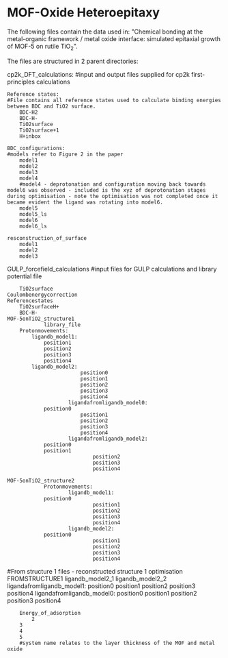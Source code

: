 # MOF-Oxide Heteroepitaxy 

The following files contain the data used in: "Chemical bonding at the metal-organic framework / metal oxide interface: simulated epitaxial growth of MOF-5 on rutile TiO<sub>2</sub>".

The files are structured in 2 parent directories:

cp2k_DFT_calculations:
#input and output files supplied for cp2k first-principles calculations

	Reference states:
	#File contains all reference states used to calculate binding energies between BDC and TiO2 surface.
		BDC-H2
		BDC-H-
		TiO2surface
		TiO2surface+1
		H+inbox 

	BDC_configurations:
	#models refer to Figure 2 in the paper 
		model1
		model2
		model3
		model4
		#model4 - deprotonation and configuration moving back towards model6 was observed - included is the xyz of deprotonation stages during optimisation - note the optimisation was not completed once it became evident the ligand was rotating into model6.
		model5
		model5_ls
		model6
		model6_ls

	resconstruction_of_surface
		model1
		model2
		model3




GULP_forcefield_calculations
#input files for GULP calculations and library potential file

        TiO2surface	
	Coulombenergycorrection
	Referencestates
		TiO2surfaceH+
		BDC-H-
	MOF-5onTiO2_structure1	
                library_file
		Protonmovements:
			ligandb_model1:
				position1
				position2
				position3
				position4
			ligandb_model2:
                        	position0
                        	position1
                       		position2
                        	position3
                        	position4
                        ligandafromligandb_model0:
 				position0
        	                position1
                	        position2
                        	position3
                        	position4
                        ligandafromligandb_model2:
				position0                                
				position1
                                position2
                                position3
                                position4

	MOF-5onTiO2_structure2	
                Protonmovements:
                        ligandb_model1:
				position0
                                position1
                                position2
                                position3
                                position4
                        ligandb_model2:
				position0
                                position1
                                position2
                                position3
                                position4
#From structure 1 files - reconstructed structure 1 optimisation
                                FROMSTRUCTURE1
					ligandb_model2_1
					ligandb_model2_2
                        ligandafromligandb_model1:
				position0
                                position1
                                position2
                                position3
                                position4
                        ligandafromligandb_model0:
				position0
                                position1
                                position2
                                position3
                                position4

        Energy_of_adsorption
        	2
		3		
		4	
		5
		#system name relates to the layer thickness of the MOF and metal oxide
